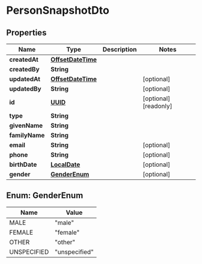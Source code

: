 

# PersonSnapshotDto

## Properties

Name | Type | Description | Notes
------------ | ------------- | ------------- | -------------
**createdAt** | [**OffsetDateTime**](OffsetDateTime.md) |  | 
**createdBy** | **String** |  | 
**updatedAt** | [**OffsetDateTime**](OffsetDateTime.md) |  |  [optional]
**updatedBy** | **String** |  |  [optional]
**id** | [**UUID**](UUID.md) |  |  [optional] [readonly]
**type** | **String** |  | 
**givenName** | **String** |  | 
**familyName** | **String** |  | 
**email** | **String** |  |  [optional]
**phone** | **String** |  |  [optional]
**birthDate** | [**LocalDate**](LocalDate.md) |  |  [optional]
**gender** | [**GenderEnum**](#GenderEnum) |  |  [optional]



## Enum: GenderEnum

Name | Value
---- | -----
MALE | &quot;male&quot;
FEMALE | &quot;female&quot;
OTHER | &quot;other&quot;
UNSPECIFIED | &quot;unspecified&quot;



